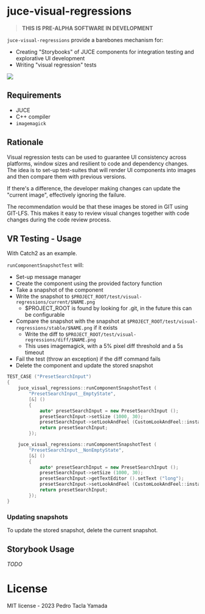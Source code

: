 # juce-visual-regressions

> **THIS IS PRE-ALPHA SOFTWARE IN DEVELOPMENT**

`juce-visual-regressions` provide a barebones mechanism for:

* Creating "Storybooks" of JUCE components for integration testing and
  explorative UI development
* Writing "visual regression" tests

![](storybook_screenshot.png)

## Requirements

* JUCE
* C++ compiler
* `imagemagick`

## Rationale

Visual regression tests can be used to guarantee UI consistency across platforms, window sizes and resilient to code
and dependency changes. The idea is to set-up test-suites that will render UI components into images and then compare
them with previous versions.

If there's a difference, the developer making changes can update the "current image", effectively ignoring the failure.

The recommendation would be that these images be stored in GIT using GIT-LFS. This makes it easy to review visual
changes together with code changes during the code review process.

## VR Testing - Usage

With Catch2 as an example.

`runComponentSnapshotTest` will:
* Set-up message manager
* Create the component using the provided factory function
* Take a snapshot of the component
* Write the snapshot to `$PROJECT_ROOT/test/visual-regressions/current/$NAME.png`
  - $PROJECT_ROOT is found by looking for .git, in the future this can be configurable
* Compare the snapshot with the snapshot at `$PROJECT_ROOT/test/visual-regressions/stable/$NAME.png` if it exists
  - Write the diff to `$PROJECT_ROOT/test/visual-regressions/diff/$NAME.png`
  - This uses imagemagick, with a 5% pixel diff threshold and a 5s timeout
* Fail the test (throw an exception) if the diff command fails
* Delete the component and update the stored snapshot

```c++
TEST_CASE ("PresetSearchInput")
{
    juce_visual_regressions::runComponentSnapshotTest (
        "PresetSearchInput__EmptyState",
        [&] ()
        {
            auto* presetSearchInput = new PresetSearchInput ();
            presetSearchInput->setSize (1000, 30);
            presetSearchInput->setLookAndFeel (CustomLookAndFeel::instance ());
            return presetSearchInput;
        });

    juce_visual_regressions::runComponentSnapshotTest (
        "PresetSearchInput__NonEmptyState",
        [&] ()
        {
            auto* presetSearchInput = new PresetSearchInput ();
            presetSearchInput->setSize (1000, 30);
            presetSearchInput->getTextEditor ().setText ("long");
            presetSearchInput->setLookAndFeel (CustomLookAndFeel::instance ());
            return presetSearchInput;
        });
}
```

### Updating snapshots

To update the stored snapshot, delete the current snapshot.

## Storybook Usage

_TODO_

# License

MIT license - 2023 Pedro Tacla Yamada